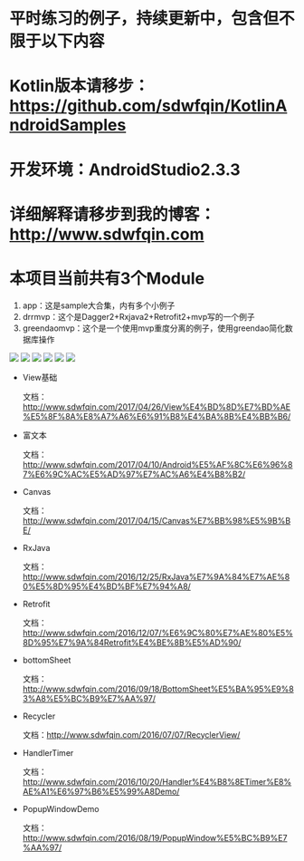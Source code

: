 # 平时练习的例子，持续更新中，包含但不限于以下内容
# Kotlin版本请移步：https://github.com/sdwfqin/KotlinAndroidSamples
# 开发环境：AndroidStudio2.3.3
# 详细解释请移步到我的博客：http://www.sdwfqin.com
# 本项目当前共有3个Module

1. app：这是sample大合集，内有多个小例子
2. drrmvp：这个是Dagger2+Rxjava2+Retrofit2+mvp写的一个例子
3. greendaomvp：这个是一个使用mvp重度分离的例子，使用greendao简化数据库操作

![](https://sdwfqin1-1252249614.costj.myqcloud.com/blog/viewz22017051001.gif)
![](http://7xvtvi.com1.z0.glb.clouddn.com/bottomsheet2017042502.gif)
![](http://7xvtvi.com1.z0.glb.clouddn.com/table2017042502.gif)
![](http://7xvtvi.com1.z0.glb.clouddn.com/translate2017042701.gif)
![](http://7xvtvi.com1.z0.glb.clouddn.com/SpannableString20170427153509.png)
![](http://7xvtvi.com1.z0.glb.clouddn.com/popupwindow2017042901.gif)

- View基础

    文档：http://www.sdwfqin.com/2017/04/26/View%E4%BD%8D%E7%BD%AE%E5%8F%8A%E8%A7%A6%E6%91%B8%E4%BA%8B%E4%BB%B6/

- 富文本

    文档：http://www.sdwfqin.com/2017/04/10/Android%E5%AF%8C%E6%96%87%E6%9C%AC%E5%AD%97%E7%AC%A6%E4%B8%B2/

- Canvas

    文档：http://www.sdwfqin.com/2017/04/15/Canvas%E7%BB%98%E5%9B%BE/

- RxJava

    文档：http://www.sdwfqin.com/2016/12/25/RxJava%E7%9A%84%E7%AE%80%E5%8D%95%E4%BD%BF%E7%94%A8/

- Retrofit

    文档：http://www.sdwfqin.com/2016/12/07/%E6%9C%80%E7%AE%80%E5%8D%95%E7%9A%84Retrofit%E4%BE%8B%E5%AD%90/

- bottomSheet

    文档：http://www.sdwfqin.com/2016/09/18/BottomSheet%E5%BA%95%E9%83%A8%E5%BC%B9%E7%AA%97/

- Recycler

    文档：http://www.sdwfqin.com/2016/07/07/RecyclerView/

- HandlerTimer
    
    文档：http://www.sdwfqin.com/2016/10/20/Handler%E4%B8%8ETimer%E8%AE%A1%E6%97%B6%E5%99%A8Demo/
    
- PopupWindowDemo

    文档：http://www.sdwfqin.com/2016/08/19/PopupWindow%E5%BC%B9%E7%AA%97/
